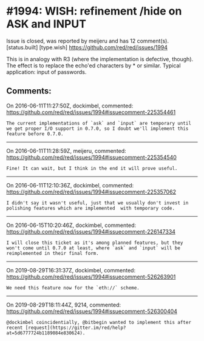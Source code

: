
#1994: WISH: refinement /hide on ASK and INPUT
================================================================================
Issue is closed, was reported by meijeru and has 12 comment(s).
[status.built] [type.wish]
<https://github.com/red/red/issues/1994>

This is in analogy with R3 (where the implementation is defective, though). The effect is to replace the echo'ed characters by \* or similar. Typical application: input of passwords.



Comments:
--------------------------------------------------------------------------------

On 2016-06-11T11:27:50Z, dockimbel, commented:
<https://github.com/red/red/issues/1994#issuecomment-225354461>

    The current implementations of `ask` and `input` are temporary until we get proper I/O support in 0.7.0, so I doubt we'll implement this feature before 0.7.0.

--------------------------------------------------------------------------------

On 2016-06-11T11:28:59Z, meijeru, commented:
<https://github.com/red/red/issues/1994#issuecomment-225354540>

    Fine! It can wait, but I think in the end it will prove useful.

--------------------------------------------------------------------------------

On 2016-06-11T12:10:36Z, dockimbel, commented:
<https://github.com/red/red/issues/1994#issuecomment-225357062>

    I didn't say it wasn't useful, just that we usually don't invest in polishing features which are implemented  with temporary code.

--------------------------------------------------------------------------------

On 2016-06-15T10:20:46Z, dockimbel, commented:
<https://github.com/red/red/issues/1994#issuecomment-226147334>

    I will close this ticket as it's among planned features, but they won't come until 0.7.0 at least, where `ask` and `input` will be reimplemented in their final form.

--------------------------------------------------------------------------------

On 2019-08-29T16:31:37Z, dockimbel, commented:
<https://github.com/red/red/issues/1994#issuecomment-526263901>

    We need this feature now for the `eth://` scheme.

--------------------------------------------------------------------------------

On 2019-08-29T18:11:44Z, 9214, commented:
<https://github.com/red/red/issues/1994#issuecomment-526300404>

    @dockimbel coincidentially, @bitbegin wanted to implement this after recent [request](https://gitter.im/red/help?at=5d6777724b1189084e830624).

